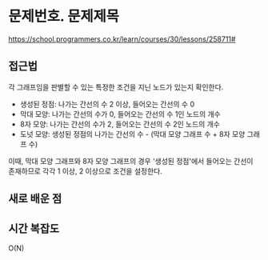 # 문제번호. 문제제목

https://school.programmers.co.kr/learn/courses/30/lessons/258711#

## 접근법

각 그래프임을 판별할 수 있는 특정한 조건을 지닌 노드가 있는지 확인한다.

* 생성된 정점: 나가는 간선의 수 2 이상, 들어오는 간선의 수 0
* 막대 모양: 나가는 간선의 수가 0, 들어오는 간선의 수 1인 노드의 개수
* 8자 모양: 나가는 간선의 수가 2, 들어오는 간선의 수 2인 노드의 개수
* 도넛 모양: 생성된 정점의 나가는 간선의 수 - (막대 모양 그래프 수 + 8자 모양 그래프 수)

이때, 막대 모양 그래프와 8자 모양 그래프의 경우 '생성된 정점'에서 들어오는 간선이 존재하므로 각각 1 이상, 2 이상으로 조건을 설정한다.

## 새로 배운 점

## 시간 복잡도

O(N)